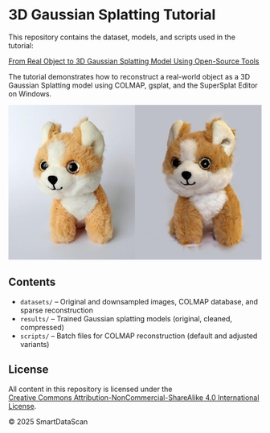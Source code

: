 # 3D Gaussian Splatting Tutorial

This repository contains the dataset, models, and scripts used in the tutorial:

[From Real Object to 3D Gaussian Splatting Model Using Open-Source Tools](https://smartdatascan.com/tutorials/gaussian-splatting-windows/)  

The tutorial demonstrates how to reconstruct a real-world object as a 3D Gaussian Splatting model using COLMAP, gsplat, and the SuperSplat Editor on Windows.

![Example result: toy and 3D Gaussian Splatting model](images/toy-and-model.jpg)

## Contents

- `datasets/` – Original and downsampled images, COLMAP database, and sparse reconstruction
- `results/` – Trained Gaussian splatting models (original, cleaned, compressed)
- `scripts/` – Batch files for COLMAP reconstruction (default and adjusted variants)

## License

All content in this repository is licensed under the  
[Creative Commons Attribution-NonCommercial-ShareAlike 4.0 International License](https://creativecommons.org/licenses/by-nc-sa/4.0/).

© 2025 SmartDataScan
